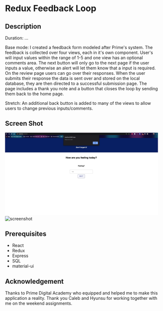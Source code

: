 # Redux Feedback Loop

## Description

Duration: ...

Base mode:
I created a feedback form modeled after Prime's system. The feedback is collected over four views, each in it's own component. User's will input values within the range of 1-5 and one view has an optional comments area. The next button will only go to the next page if the user inputs a value, otherwise an alert will let them know that a input is required. On the review page users can go over their responses. When the user submits their response the data is sent over and stored on the local database, they are then directed to a successful submission page. The page includes a thank you note and a button that closes the loop by sending them back to the home page.

Stretch:
An additional back button is added to many of the views to allow users to change previous inputs/comments.

## Screen Shot

![screenshot](wireframes/screenshot1.jpeg)
![screenshot](wireframes/screenshot2.jpeg)

## Prerequisites

- React
- Redux
- Express
- SQL
- material-ui

## Acknowledgement

Thanks to Prime Digital Academy who equipped and helped me to make this application a reality. Thank you Caleb and Hyunsu for working together with me on the weekend assignments.
